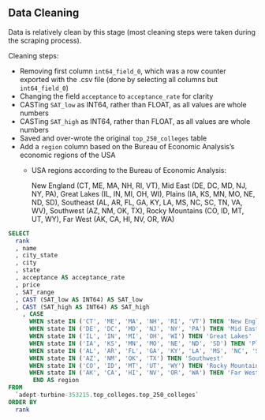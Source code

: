 ## Data Cleaning

Data is relatively clean by this stage (most cleaning steps were taken during the scraping process).

Cleaning steps:

- Removing first column `int64_field_0`, which was a row counter exported with the .csv file (done by selecting all columns but `int64_field_0`)
- Changing the field `acceptance` to `acceptance_rate` for clarity
- CASTing `SAT_low` as INT64, rather than FLOAT, as all values are whole numbers
- CASTing `SAT_high` as INT64, rather than FLOAT, as all values are whole numbers
- Saved and over-wrote the original `top_250_colleges` table
- Add a `region` column based on the Bureau of Economic Analysis’s economic regions of the USA
    - USA regions according to the Bureau of Economic Analysis:
        
        New England (CT, ME, MA, NH, RI, VT), Mid East (DE, DC, MD, NJ, NY, PA), Great Lakes (IL, IN, MI, OH, WI), Plains (IA, KS, MN, MO, NE, ND, SD), Southeast (AL, AR, FL, GA, KY, LA, MS, NC, SC, TN, VA, WV), Southwest (AZ, NM, OK, TX), Rocky Mountains (CO, ID, MT, UT, WY), Far West (AK, CA, HI, NV, OR, WA)
        

```sql
SELECT  
  rank
  , name
  , city_state
  , city
  , state
  , acceptance AS acceptance_rate
  , price
  , SAT_range
  , CAST (SAT_low AS INT64) AS SAT_low
  , CAST (SAT_high AS INT64) AS SAT_high
	, CASE
      WHEN state IN ('CT', 'ME', 'MA', 'NH', 'RI', 'VT') THEN 'New England'
      WHEN state IN ('DE', 'DC', 'MD', 'NJ', 'NY', 'PA') THEN 'Mid East'
      WHEN state IN ('IL', 'IN', 'MI', 'OH', 'WI') THEN 'Great Lakes'
      WHEN state IN ('IA', 'KS', 'MN', 'MO', 'NE', 'ND', 'SD') THEN 'Plains'
      WHEN state IN ('AL', 'AR', 'FL', 'GA', 'KY', 'LA', 'MS', 'NC', 'SC', 'TN', 'VA', 'WV') THEN 'Southeast'
      WHEN state IN ('AZ', 'NM', 'OK', 'TX') THEN 'Southwest'
      WHEN state IN ('CO', 'ID', 'MT', 'UT', 'WY') THEN 'Rocky Mountains'
      WHEN state IN ('AK', 'CA', 'HI', 'NV', 'OR', 'WA') THEN 'Far West'
	   END AS region
FROM 
  `adept-turbine-353215.top_colleges.top_250_colleges`
ORDER BY
  rank
```
